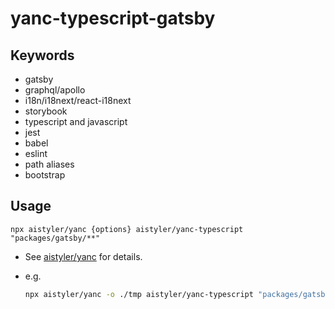 # yanc-typescript-gatsby

## Keywords

- gatsby
- graphql/apollo
- i18n/i18next/react-i18next
- storybook
- typescript and javascript
- jest
- babel
- eslint
- path aliases
- bootstrap

## Usage

```npx aistyler/yanc {options} aistyler/yanc-typescript "packages/gatsby/**"```

- See [aistyler/yanc](https://github.com/aistyler/yanc) for details.
- e.g.

  ```sh
  npx aistyler/yanc -o ./tmp aistyler/yanc-typescript "packages/gatsby/**"
  ```
